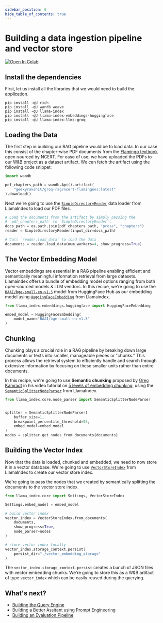 ```yaml
---
sidebar_position: 0
hide_table_of_contents: true
---
```


# Building a data ingestion pipeline and vector store

[![Open In Colab](https://colab.research.google.com/assets/colab-badge.svg)](https://colab.research.google.com/github/wandb/weave/blob/master/docs/docs/guides/cookbooks/llamaindex_rag_ncert/notebooks/00_vector_index.ipynb)

## Install the dependencies

First, let us install all the libraries that we would need to build the application.

```shell
pip install -qU rich
pip install -qU wandb weave
pip install -qU llama-index
pip install -qU llama-index-embeddings-huggingface
pip install -qU llama-index-llms-groq
```

## Loading the Data

The first step in building our RAG pipeline would be to load data. In our case this consist of the chapter-wise PDF documents from the [Flamingo textbook](https://ncert.nic.in/textbook.php?lefl1=0-13) open-sourced by NCERT. For ease of use, we have uploaded the PDFs to our W&B project as a dataset artifact. We can fetch the artifact using the following code snippet:

```python
import wandb

pdf_chapters_path = wandb.Api().artifact(
    "geekyrakshit/groq-rag/ncert-flamingoes:latest"
).download()
```

Next we're going to use the [`SimpleDirectoryReader`](https://docs.llamaindex.ai/en/stable/module_guides/loading/simpledirectoryreader/?source=post_page-----b1709f770f55--------------------------------) data loader from LlamaIndex to load our PDF files.

```python
# Load the documents from the artifact by simply passing the
# `pdf_chapters_path` to `SimpleDirectoryReader`.
docs_path = os.path.join(pdf_chapters_path, "prose", "chapters")
reader = SimpleDirectoryReader(input_dir=docs_path)

# Call `reader.load_data` to load the data
documents = reader.load_data(num_workers=4, show_progress=True)
```

## The Vector Embedding Model

Vector embeddings are essential in a RAG pipeline enabling efficient and semantically meaningful information retrieval from large datasets. Llamaindex offers a bundle of embedding model options ranging from both open-sourced models & LLM vendors. In this recipe, we're going to use the [`BAAI/bge-small-en-v1.5`](https://huggingface.co/BAAI/bge-small-en-v1.5) model from HuggingFace Hub as our embedding model using [`HuggingFaceEmbedding`](https://docs.llamaindex.ai/en/stable/examples/embeddings/huggingface/) from Llamaindex.

```python
from llama_index.embeddings.huggingface import HuggingFaceEmbedding

embed_model = HuggingFaceEmbedding(
    model_name="BAAI/bge-small-en-v1.5"
)
```

## Chunking

Chunking plays a crucial role in a RAG pipeline by breaking down large documents or texts into smaller, manageable pieces or "chunks." This process allows the retrieval system to efficiently handle and search through extensive information by focusing on these smaller units rather than entire documents.

In this recipe, we're going to use **Semantic chunking** proposed by [Greg Kamradt](https://x.com/GregKamradt) in his video tutorial on [5 levels of embedding chunking](https://www.youtube.com/watch?v=8OJC21T2SL4&t=1933s), using the [`SemanticSplitterNodeParser`](https://docs.llamaindex.ai/en/stable/module_guides/loading/node_parsers/modules/?h=semanticsplitternodeparser#semanticsplitternodeparser) from LlamaIndex.

```python
from llama_index.core.node_parser import SemanticSplitterNodeParser


splitter = SemanticSplitterNodeParser(
    buffer_size=1,
    breakpoint_percentile_threshold=95,
    embed_model=embed_model
)
nodes = splitter.get_nodes_from_documents(documents)
```

## Building the Vector Index

Now that the data is loaded, chunked and embedded; we need to now store it in a vector database. We're going to use [`VectorStoreIndex`](https://docs.llamaindex.ai/en/stable/module_guides/indexing/vector_store_index/) from LlamaIndex to create our vector store index. 

We're going to pass the nodes that we created by semantically splitting the documents to the vector store index.

```python
from llama_index.core import Settings, VectorStoreIndex

Settings.embed_model = embed_model

# build vector index
vector_index = VectorStoreIndex.from_documents(
    documents,
    show_progress=True,
    node_parser=nodes
)

# store vector index locally
vector_index.storage_context.persist(
    persist_dir="./vector_embedding_storage"
)
```

The `vector_index.storage_context.persist` creates a bunch of JSON files with vector embedding chunks. We're going to store this as a W&B artifact of type `vector_index` which can be easily reused during the querying.

## What's next?

- [Building the Query Engine](./query_engine.md)
- [Building a Better Assitant using Prompt Engineering](./prompt_engineering.md)
- [Building an Evaluation Pipeline](./evaluation.md)
